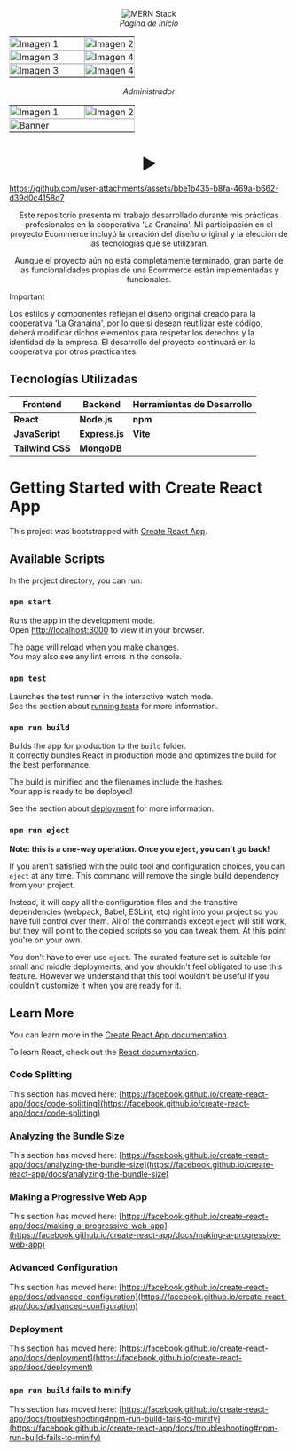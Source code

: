 <p align="center">
  <img alt="MERN Stack" src="https://img.shields.io/badge/MERN%20Stack-%23323330.svg?logo=react&logoColor=%2361DAFB"><br>
  <i>Pagina de Inicio</i>
</p>

<table>
  <tr>
    <td style="padding: 0; width: 60%;"><img src="https://github.com/user-attachments/assets/a04be663-6981-47aa-8e11-9404a207d72b" alt="Imagen 1" style="width: 100%; height: auto; object-fit: cover;"></td>
    <td style="padding: 0; width: 60%;"><img src="https://github.com/user-attachments/assets/7d591439-e989-4cf5-96ac-f56b9f3192fa" alt="Imagen 2" style="width: 100%; height: auto; object-fit: cover;"></td>
  </tr>
  <tr>
    <td style="padding: 0; width: 60%;"><img src="https://github.com/user-attachments/assets/882c179d-1040-4ce2-9226-3f2513cc58c3" alt="Imagen 3" style="width: 100%; height: auto; object-fit: cover;"></td>
    <td style="padding: 0; width: 60%;"><img src="https://github.com/user-attachments/assets/18876942-b168-4337-ab0d-4d83080d1fbc" alt="Imagen 4" style="width: 100%; height: auto; object-fit: cover;"></td>
  </tr>
   <tr>
    <td style="padding: 0; width: 60%;"><img src="https://github.com/user-attachments/assets/95611216-5693-4885-b0f9-ac37274c94cb" alt="Imagen 3" style="width: 100%; height: auto; object-fit: cover;"></td>
    <td style="padding: 0; width: 60%;"><img src="https://github.com/user-attachments/assets/332612f2-c0ca-42d8-aa76-8b868eeea288" alt="Imagen 4" style="width: 100%; height: auto; object-fit: cover;"></td>
  </tr>
</table>

<p align="center">
<i>Administrador</i>
</p>  
<table>
    <tr>
    <td style="padding: 0; width: 60%;"><img src="https://github.com/user-attachments/assets/91997a9e-fede-4b9f-8830-4e1ded1052a4" alt="Imagen 1" style="width: 100%; height: auto; object-fit: cover;"></td>
    <td style="padding: 0; width: 60%;"><img src="https://github.com/user-attachments/assets/88a5ce1f-9564-4e66-9804-bb077611ead2" alt="Imagen 2" style="width: 100%; height: auto; object-fit: cover;"></td>
  </tr>
   <tr>
        <td colspan="2" style="padding: 0;">
            <img src="https://github.com/user-attachments/assets/2880091a-b449-471e-8cfb-fb3b4d3b9c24" alt="Banner" style="width: 100%; height: auto; object-fit: cover;">
        </td>
    </tr>
</table>

<div align="center">

# ▶️ 

</div>



https://github.com/user-attachments/assets/bbe1b435-b8fa-469a-b662-d39d0c4158d7


<p align="center">
    Este repositorio presenta mi trabajo desarrollado durante mis prácticas profesionales en la cooperativa 'La Granaina'. Mi participación en el proyecto Ecommerce incluyó la creación del diseño original y la elección de las tecnologías que se utilizaran.
</p>

<p align="center">
    Aunque el proyecto aún no está completamente terminado, gran parte de las funcionalidades propias de una Ecommerce están implementadas y funcionales.
</p>


> [!IMPORTANT]
> Los estilos y componentes reflejan el diseño original creado para la cooperativa 'La Granaina', por lo que si  desean reutilizar este código, deberá modificar dichos elementos para respetar los derechos y la identidad de la empresa. El desarrollo del proyecto continuará en la cooperativa por otros practicantes.
</p>

## Tecnologías Utilizadas

| **Frontend** | **Backend** | **Herramientas de Desarrollo** |
|--------------|-------------|--------------------------------|
| **React**  | **Node.js** | **npm**  |
| **JavaScript**  | **Express.js** | **Vite**  |
| **Tailwind CSS**  | **MongoDB**  | 






# Getting Started with Create React App

This project was bootstrapped with [Create React App](https://github.com/facebook/create-react-app).

## Available Scripts

In the project directory, you can run:

### `npm start`

Runs the app in the development mode.\
Open [http://localhost:3000](http://localhost:3000) to view it in your browser.

The page will reload when you make changes.\
You may also see any lint errors in the console.

### `npm test`

Launches the test runner in the interactive watch mode.\
See the section about [running tests](https://facebook.github.io/create-react-app/docs/running-tests) for more information.

### `npm run build`

Builds the app for production to the `build` folder.\
It correctly bundles React in production mode and optimizes the build for the best performance.

The build is minified and the filenames include the hashes.\
Your app is ready to be deployed!

See the section about [deployment](https://facebook.github.io/create-react-app/docs/deployment) for more information.

### `npm run eject`

**Note: this is a one-way operation. Once you `eject`, you can't go back!**

If you aren't satisfied with the build tool and configuration choices, you can `eject` at any time. This command will remove the single build dependency from your project.

Instead, it will copy all the configuration files and the transitive dependencies (webpack, Babel, ESLint, etc) right into your project so you have full control over them. All of the commands except `eject` will still work, but they will point to the copied scripts so you can tweak them. At this point you're on your own.

You don't have to ever use `eject`. The curated feature set is suitable for small and middle deployments, and you shouldn't feel obligated to use this feature. However we understand that this tool wouldn't be useful if you couldn't customize it when you are ready for it.

## Learn More

You can learn more in the [Create React App documentation](https://facebook.github.io/create-react-app/docs/getting-started).

To learn React, check out the [React documentation](https://reactjs.org/).

### Code Splitting

This section has moved here: [https://facebook.github.io/create-react-app/docs/code-splitting](https://facebook.github.io/create-react-app/docs/code-splitting)

### Analyzing the Bundle Size

This section has moved here: [https://facebook.github.io/create-react-app/docs/analyzing-the-bundle-size](https://facebook.github.io/create-react-app/docs/analyzing-the-bundle-size)

### Making a Progressive Web App

This section has moved here: [https://facebook.github.io/create-react-app/docs/making-a-progressive-web-app](https://facebook.github.io/create-react-app/docs/making-a-progressive-web-app)

### Advanced Configuration

This section has moved here: [https://facebook.github.io/create-react-app/docs/advanced-configuration](https://facebook.github.io/create-react-app/docs/advanced-configuration)

### Deployment

This section has moved here: [https://facebook.github.io/create-react-app/docs/deployment](https://facebook.github.io/create-react-app/docs/deployment)

### `npm run build` fails to minify

This section has moved here: [https://facebook.github.io/create-react-app/docs/troubleshooting#npm-run-build-fails-to-minify](https://facebook.github.io/create-react-app/docs/troubleshooting#npm-run-build-fails-to-minify)
